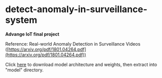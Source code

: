 # detect-anomaly-in-surveillance-system
**Advange IoT final project**

Reference: Real-world Anomaly Detection in Surveillance Videos ([https://arxiv.org/pdf/1801.04264.pdf](https://arxiv.org/pdf/1801.04264.pdf))

Click [here](https://drive.google.com/drive/folders/17i7j8vEKrz9FE3WK-P2ZVfZJwrby4sp6?usp=sharing) to download model architecture and weights, then extract into "model" directory.
